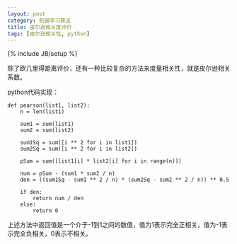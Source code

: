 ```yaml
---
layout: post
category: 机器学习算法
title: 皮尔逊相关度评价
tags: [皮尔逊相关性, python]
---
```

{% include JB/setup %}


除了欧几里得距离评价，还有一种比较复杂的方法来度量相关性，就是皮尔逊相关系数。

python代码实现：

	def pearson(list1, list2):
	    n = len(list1)
	
	    sum1 = sum(list1)
	    sum2 = sum(list2)
	
	    sum1Sq = sum([i ** 2 for i in list1])
	    sum2Sq = sum([i ** 2 for i in list2])
	
	    pSum = sum([list1[i] * list2[i] for i in range(n)])
	
	    num = pSum - (sum1 * sum2 / n)
	    den = ((sum1Sq - sum1 ** 2 / n) * (sum2Sq - sum2 ** 2 / n)) ** 0.5
	
	    if den:
	        return num / den
	    else:
	        return 0

上述方法中返回值是一个介于-1到1之间的数值，值为1表示完全正相关，值为-1表示完全负相关，0表示不相关。
